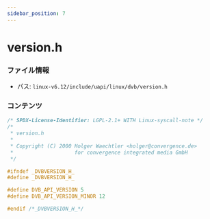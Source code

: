 ```yaml
---
sidebar_position: 7
---
```

# version.h

### ファイル情報

- パス: `linux-v6.12/include/uapi/linux/dvb/version.h`

### コンテンツ

```h
/* SPDX-License-Identifier: LGPL-2.1+ WITH Linux-syscall-note */
/*
 * version.h
 *
 * Copyright (C) 2000 Holger Waechtler <holger@convergence.de>
 *                    for convergence integrated media GmbH
 */

#ifndef _DVBVERSION_H_
#define _DVBVERSION_H_

#define DVB_API_VERSION 5
#define DVB_API_VERSION_MINOR 12

#endif /*_DVBVERSION_H_*/

```
